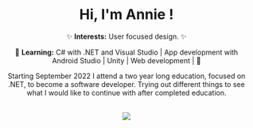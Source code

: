 <div align="center">
  <h1>Hi, I'm Annie !</h1>
✨ <b>Interests:</b> User focused design. ✨

🌱 <b>Learning:</b> C# with .NET and Visual Studio | App development with Android Studio | Unity | Web development | 🌱
  
  Starting September 2022 I attend a two year long education, focused on .NET, to become a software developer.
  Trying out different things to see what I would like to continue with after completed education.
  <!--
<div align="center">
  <h3>Languages & Tools</h3>
  
  <a href="https://skillicons.dev">
    <img src="https://skillicons.dev/icons?i=html,css,cs,dotnet,java" />
  </a>

  <br>

  <a href="https://skillicons.dev">
    <img src="https://skillicons.dev/icons?i=github,androidstudio,blender,visualstudio,vscode" />
  </a>
  
</div>
-->
<br>

<div align="center">
  <a href="https://github.com/AnnieOhlen/github-readme-stats">
    <img src="https://github-readme-stats.vercel.app/api/top-langs/?username=AnnieOhlen&layout=compact&langs_count=10&theme=cobalt" />
  </a>
</div>
